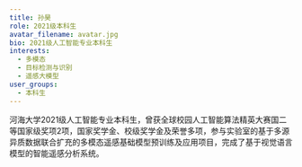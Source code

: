 ```yaml
---
title: 孙昊
role: 2021级本科生
avatar_filename: avatar.jpg
bio: 2021级人工智能专业本科生
interests:
  - 多模态
  - 目标检测与识别
  - 遥感大模型
user_groups:
  - 本科生
---
```

河海大学2021级人工智能专业本科生，曾获全球校园人工智能算法精英大赛国二等国家级奖项2项，国家奖学金、校级奖学金及荣誉多项，参与实验室的基于多源异质数据联合扩充的多模态遥感基础模型预训练及应用项目，完成了基于视觉语言模型的智能遥感分析系统。
